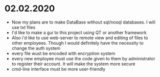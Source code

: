 # 02.02.2020
* Now my plans are to make DataBase without sql/nosql databases. I will use txt files
* I'd like to make a gui to this project using QT or another framework
* Also i'd like to use web-server to remote view and editing of files to other employees. Though I would definitely have the necessity to change the auth system
* every file wust be encoded with encryption system
* every new employee must use the code given to them by administrator to register their account. It will make the system more secure 
* cmd-line interface must be more user-friendly